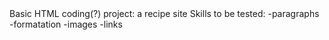 <Learning HTML--TOP Course>
Basic HTML coding(?) project: a recipe site
Skills to be tested:
-paragraphs
-formatation
-images
-links
